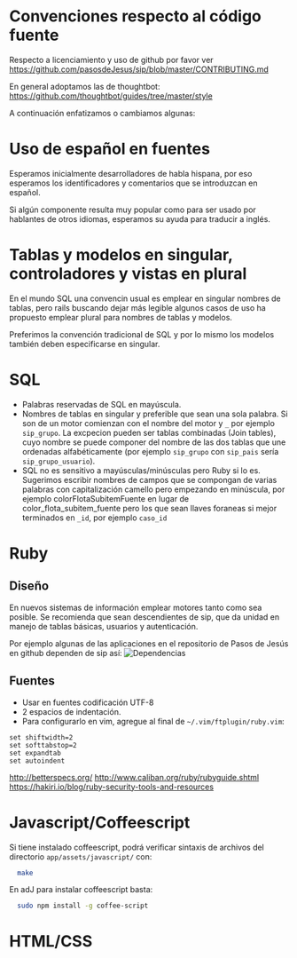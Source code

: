 # Convenciones respecto al código fuente

Respecto a licenciamiento y uso de github por favor ver https://github.com/pasosdeJesus/sip/blob/master/CONTRIBUTING.md

En general adoptamos las de thoughtbot:
https://github.com/thoughtbot/guides/tree/master/style



A continuación enfatizamos o cambiamos algunas:

# Uso de español en fuentes

Esperamos inicialmente desarrolladores de habla hispana, por eso esperamos los identificadores y comentarios que se introduzcan en español.

Si algún componente resulta muy popular como para ser usado por hablantes de otros idiomas, esperamos su ayuda para traducir a inglés.

# Tablas y modelos en singular, controladores y vistas en plural

En el mundo SQL una convencin usual es emplear en singular nombres de tablas, pero rails buscando dejar más legible algunos casos de uso ha propuesto emplear plural para nombres de tablas y modelos.

Preferimos la convención tradicional de SQL y por lo mismo los modelos también deben especificarse en singular.

# SQL
* Palabras reservadas de SQL en mayúscula.
* Nombres de tablas en singular y preferible que sean una sola palabra.  Si son de un motor comienzan con el nombre del motor y `_` por ejemplo `sip_grupo`.  La excpecion pueden ser tablas combinadas (Join tables), cuyo nombre se puede componer del nombre de las dos tablas que une  ordenadas alfabéticamente (por ejemplo `sip_grupo` con `sip_pais` sería `sip_grupo_usuario`).
* SQL no es sensitivo a mayúsculas/minúsculas pero Ruby si lo es.  Sugerimos escribir nombres de campos que se compongan de varias palabras con capitalización camello pero empezando en minúscula, por ejemplo  colorFlotaSubitemFuente en lugar de color_flota_subitem_fuente pero los que sean llaves foraneas si mejor terminados en `_id`, por ejemplo `caso_id` 

# Ruby

## Diseño
En nuevos sistemas de información emplear motores tanto como sea posible. Se recomienda que sean descendientes de sip, que da unidad en manejo de tablas básicas, usuarios y autenticación.

Por ejemplo algunas de las aplicaciones en el repositorio de Pasos de Jesús en github dependen de sip así:
![Dependencias](https://github.com/pasosdeJesus/sip/raw/master/doc/dependencias.png)

## Fuentes

* Usar en fuentes codificación UTF-8
* 2 espacios de indentación.
* Para configurarlo en vim, agregue al final de ```~/.vim/ftplugin/ruby.vim```:
``` vim
set shiftwidth=2
set softtabstop=2
set expandtab
set autoindent
```

http://betterspecs.org/
http://www.caliban.org/ruby/rubyguide.shtml
https://hakiri.io/blog/ruby-security-tools-and-resources


# Javascript/Coffeescript

Si tiene instalado coffeescript, podrá verificar sintaxis de archivos del directorio `app/assets/javascript/` con:
```sh
  make
```

En adJ para instalar coffeescript basta:
```sh
  sudo npm install -g coffee-script
```


# HTML/CSS
